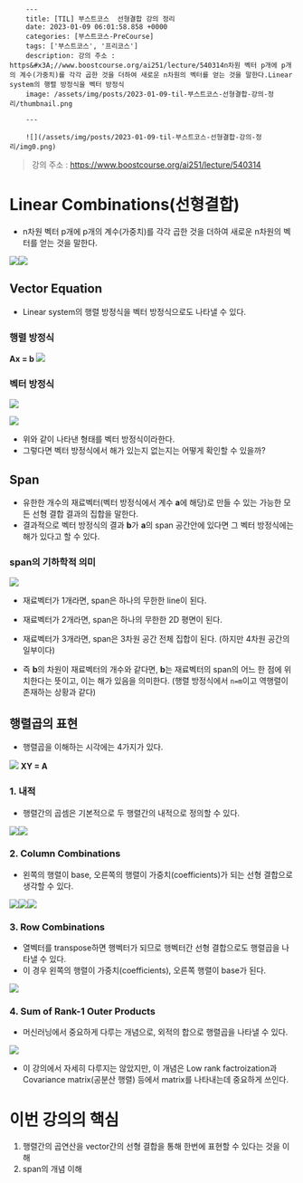 

        ---
        title: [TIL] 부스트코스  선형결합 강의 정리
        date: 2023-01-09 06:01:58.858 +0000
        categories: [부스트코스-PreCourse]
        tags: ['부스트코스', '프리코스']
        description: 강의 주소 : https&#x3A;//www.boostcourse.org/ai251/lecture/540314n차원 벡터 p개에 p개의 계수(가중치)를 각각 곱한 것을 더하여 새로운 n차원의 벡터를 얻는 것을 말한다.Linear system의 행렬 방정식을 벡터 방정식
        image: /assets/img/posts/2023-01-09-til-부스트코스-선형결합-강의-정리/thumbnail.png
        
        ---

        ![](/assets/img/posts/2023-01-09-til-부스트코스-선형결합-강의-정리/img0.png)

> 강의 주소 : https://www.boostcourse.org/ai251/lecture/540314

# Linear Combinations(선형결합)
- n차원 벡터 p개에 p개의 계수(가중치)를 각각 곱한 것을 더하여 새로운 n차원의 벡터를 얻는 것을 말한다.

![](/assets/img/posts/2023-01-09-til-부스트코스-선형결합-강의-정리/img1.png)![](/assets/img/posts/2023-01-09-til-부스트코스-선형결합-강의-정리/img2.png)

## Vector Equation

- Linear system의 행렬 방정식을 벡터 방정식으로도 나타낼 수 있다.

### 행렬 방정식

**Ax = b**
![](/assets/img/posts/2023-01-09-til-부스트코스-선형결합-강의-정리/img3.png)

### 벡터 방정식

![](/assets/img/posts/2023-01-09-til-부스트코스-선형결합-강의-정리/img4.png)

![](/assets/img/posts/2023-01-09-til-부스트코스-선형결합-강의-정리/img5.png)

- 위와 같이 나타낸 형태를 벡터 방정식이라한다.
- 그렇다면 벡터 방정식에서 해가 있는지 없는지는 어떻게 확인할 수 있을까?

## Span

- 유한한 개수의 재료벡터(벡터 방정식에서 계수 **a**에 해당)로 만들 수 있는 가능한 모든 선형 결합 결과의 집합을 말한다.
- 결과적으로 벡터 방정식의 결과 **b**가 **a**의 span 공간안에 있다면 그 벡터 방정식에는 해가 있다고 할 수 있다.

### span의 기하학적 의미

![](/assets/img/posts/2023-01-09-til-부스트코스-선형결합-강의-정리/img6.png)

- 재료벡터가 1개라면, span은 하나의 무한한 line이 된다.
- 재료벡터가 2개라면, span은 하나의 무한한 2D 평면이 된다.
- 재료벡터가 3개라면, span은 3차원 공간 전체 집합이 된다. (하지만 4차원 공간의 일부이다) 


- 즉 **b**의 차원이 재료벡터의 개수와 같다면, **b**는 재료벡터의 span의 어느 한 점에 위치한다는 뜻이고, 이는 해가 있음을 의미한다. (행렬 방정식에서 `n=m`이고 역행렬이 존재하는 상황과 같다)

## 행렬곱의 표현

- 행렬곱을 이해하는 시각에는 4가지가 있다.

![](/assets/img/posts/2023-01-09-til-부스트코스-선형결합-강의-정리/img7.png)
**XY = A**


### 1. 내적

- 행렬간의 곱셈은 기본적으로 두 행렬간의 내적으로 정의할 수 있다.

![](/assets/img/posts/2023-01-09-til-부스트코스-선형결합-강의-정리/img8.png)![](/assets/img/posts/2023-01-09-til-부스트코스-선형결합-강의-정리/img9.png)

### 2. Column Combinations

- 왼쪽의 행렬이 base, 오른쪽의 행렬이 가중치(coefficients)가 되는 선형 결합으로 생각할 수 있다.

![](/assets/img/posts/2023-01-09-til-부스트코스-선형결합-강의-정리/img10.png)![](/assets/img/posts/2023-01-09-til-부스트코스-선형결합-강의-정리/img11.png)![](/assets/img/posts/2023-01-09-til-부스트코스-선형결합-강의-정리/img12.png)

### 3. Row Combinations

- 열벡터를 transpose하면 행벡터가 되므로 행벡터간 선형 결합으로도 행렬곱을 나타낼 수 있다.
- 이 경우 왼쪽의 행렬이 가중치(coefficients), 오른쪽 행렬이 base가 된다.

![](/assets/img/posts/2023-01-09-til-부스트코스-선형결합-강의-정리/img13.png)

### 4. Sum of Rank-1 Outer Products

- 머신러닝에서 중요하게 다루는 개념으로, 외적의 합으로 행렬곱을 나타낼 수 있다.

![](/assets/img/posts/2023-01-09-til-부스트코스-선형결합-강의-정리/img14.png)

- 이 강의에서 자세히 다루지는 않았지만, 이 개념은 Low rank factroization과 Covariance matrix(공분산 행렬) 등에서 matrix를 나타내는데 중요하게 쓰인다.


# 이번 강의의 핵심

1. 행렬간의 곱연산을 vector간의 선형 결합을 통해 한번에 표현할 수 있다는 것을 이해
2. span의 개념 이해








        
